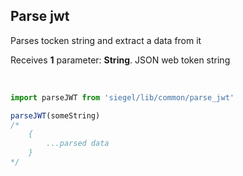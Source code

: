 ## Parse jwt

Parses tocken string and extract a data from it<br />

Receives **1** parameter: **String**. JSON web token string

<br />

```ts
import parseJWT from 'siegel/lib/common/parse_jwt'

parseJWT(someString)
/*
    {
        ...parsed data
    }
*/

```